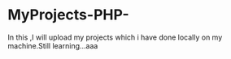 # MyProjects-PHP-
In this ,I will upload my projects which i have done locally on my machine.Still learning...aaa
